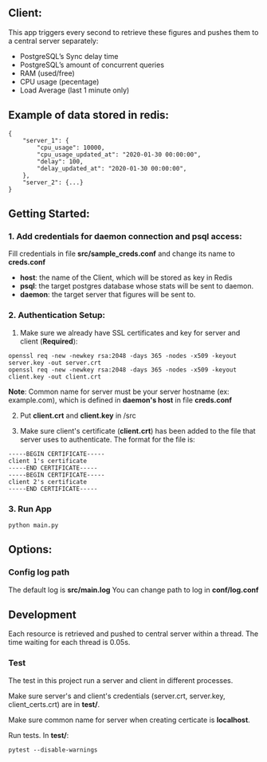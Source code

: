 ## Client:

This app triggers every second to retrieve these figures and pushes them to a central server separately:
- PostgreSQL’s Sync delay time
- PostgreSQL’s amount of concurrent queries
- RAM (used/free)
- CPU usage (pecentage)
- Load Average (last 1 minute only)


## Example of data stored in redis:
```
{
    "server_1": {
        "cpu_usage": 10000,
        "cpu_usage_updated_at": "2020-01-30 00:00:00",
        "delay": 100,
        "delay_updated_at": "2020-01-30 00:00:00",
    },
    "server_2": {...}
}
```

## Getting Started:

### 1. Add credentials for daemon connection and psql access:
Fill credentials in file **src/sample_creds.conf** and change its name to **creds.conf**

- **host**: the name of the Client, which will be stored as key in Redis
- **psql**: the target postgres database whose stats will be sent to daemon.
- **daemon**: the target server that figures will be sent to.


### 2. Authentication Setup:

1. Make sure we already have SSL certificates and key for server and client (**Required**):
```
openssl req -new -newkey rsa:2048 -days 365 -nodes -x509 -keyout server.key -out server.crt
openssl req -new -newkey rsa:2048 -days 365 -nodes -x509 -keyout client.key -out client.crt
```

**Note**: Common name for server must be your server hostname (ex: example.com), which is defined in **daemon's host** in file **creds.conf**

2. Put **client.crt** and **client.key** in /src

3. Make sure client's certificate (**client.crt**) has been added to the file that server uses to authenticate. The format for the file is:

```
-----BEGIN CERTIFICATE-----
client 1's certificate
-----END CERTIFICATE-----
-----BEGIN CERTIFICATE-----
client 2's certificate
-----END CERTIFICATE-----
```


### 3. Run App
```
python main.py
```

## Options:
### Config log path
The default log is **src/main.log**
You can change path to log in **conf/log.conf**

## Development

Each resource is retrieved and pushed to central server within a thread. The time waiting for each thread is 0.05s.

### Test
The test in this project run a server and client in different processes.

Make sure server's and client's credentials (server.crt, server.key, client_certs.crt) are in **test/**.

Make sure common name for server when creating certicate is **localhost**.

Run tests. In **test/**:
```
pytest --disable-warnings
```